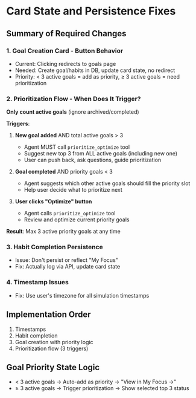 # Card State and Persistence Fixes

## Summary of Required Changes

### 1. Goal Creation Card - Button Behavior
- Current: Clicking redirects to goals page
- Needed: Create goal/habits in DB, update card state, no redirect
- Priority: < 3 active goals = add as priority, ≥ 3 active goals = need prioritization

### 2. Prioritization Flow - When Does It Trigger?

**Only count active goals** (ignore archived/completed)

**Triggers**:
1. **New goal added** AND total active goals > 3
   - Agent MUST call `prioritize_optimize` tool
   - Suggest new top 3 from ALL active goals (including new one)
   - User can push back, ask questions, guide prioritization

2. **Goal completed** AND priority goals < 3
   - Agent suggests which other active goals should fill the priority slot
   - Help user decide what to prioritize next

3. **User clicks "Optimize" button**
   - Agent calls `prioritize_optimize` tool
   - Review and optimize current priority goals

**Result**: Max 3 active priority goals at any time

### 3. Habit Completion Persistence
- Issue: Don't persist or reflect "My Focus"
- Fix: Actually log via API, update card state

### 4. Timestamp Issues
- Fix: Use user's timezone for all simulation timestamps

## Implementation Order
1. Timestamps
2. Habit completion
3. Goal creation with priority logic
4. Prioritization flow (3 triggers)

## Goal Priority State Logic
- < 3 active goals → Auto-add as priority → "View in My Focus →"
- ≥ 3 active goals → Trigger prioritization → Show selected top 3 status
